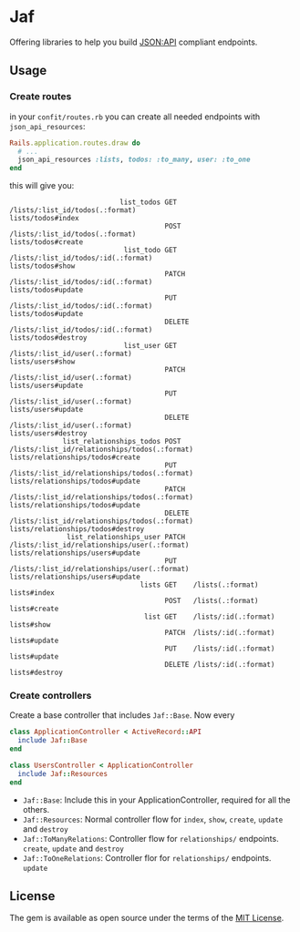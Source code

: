 # Jaf
Offering libraries to help you build [JSON:API](https://jsonapi.org) compliant endpoints.

## Usage
### Create routes
in your `confit/routes.rb` you can create all needed endpoints with `json_api_resources`:
```ruby
Rails.application.routes.draw do
  # ...
  json_api_resources :lists, todos: :to_many, user: :to_one
end
```

this will give you:
```
                           list_todos GET    /lists/:list_id/todos(.:format)                                                          lists/todos#index
                                      POST   /lists/:list_id/todos(.:format)                                                          lists/todos#create
                            list_todo GET    /lists/:list_id/todos/:id(.:format)                                                      lists/todos#show
                                      PATCH  /lists/:list_id/todos/:id(.:format)                                                      lists/todos#update
                                      PUT    /lists/:list_id/todos/:id(.:format)                                                      lists/todos#update
                                      DELETE /lists/:list_id/todos/:id(.:format)                                                      lists/todos#destroy
                            list_user GET    /lists/:list_id/user(.:format)                                                           lists/users#show
                                      PATCH  /lists/:list_id/user(.:format)                                                           lists/users#update
                                      PUT    /lists/:list_id/user(.:format)                                                           lists/users#update
                                      DELETE /lists/:list_id/user(.:format)                                                           lists/users#destroy
             list_relationships_todos POST   /lists/:list_id/relationships/todos(.:format)                                            lists/relationships/todos#create
                                      PUT    /lists/:list_id/relationships/todos(.:format)                                            lists/relationships/todos#update
                                      PATCH  /lists/:list_id/relationships/todos(.:format)                                            lists/relationships/todos#update
                                      DELETE /lists/:list_id/relationships/todos(.:format)                                            lists/relationships/todos#destroy
              list_relationships_user PATCH  /lists/:list_id/relationships/user(.:format)                                             lists/relationships/users#update
                                      PUT    /lists/:list_id/relationships/user(.:format)                                             lists/relationships/users#update
                                lists GET    /lists(.:format)                                                                         lists#index
                                      POST   /lists(.:format)                                                                         lists#create
                                 list GET    /lists/:id(.:format)                                                                     lists#show
                                      PATCH  /lists/:id(.:format)                                                                     lists#update
                                      PUT    /lists/:id(.:format)                                                                     lists#update
                                      DELETE /lists/:id(.:format)                                                                     lists#destroy
```

### Create controllers
Create a base controller that includes `Jaf::Base`. Now every
```ruby
class ApplicationController < ActiveRecord::API
  include Jaf::Base
end

class UsersController < ApplicationController
  include Jaf::Resources
end
```

- `Jaf::Base`: Include this in your ApplicationController, required for all the others.
- `Jaf::Resources`: Normal controller flow for `index`, `show`, `create`, `update` and `destroy`
- `Jaf::ToManyRelations`: Controller flow for `relationships/` endpoints. `create`, `update` and `destroy`
- `Jaf::ToOneRelations`: Controller flor for `relationships/` endpoints. `update`

## License
The gem is available as open source under the terms of the [MIT License](https://opensource.org/licenses/MIT).

